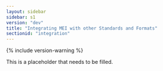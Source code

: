 ```yaml
---
layout: sidebar
sidebar: s1
version: "dev"
title: "Integrating MEI with other Standards and Formats"
sectionid: "integration"
---
```


{% include version-warning %}

This is a placeholder that needs to be filled.
